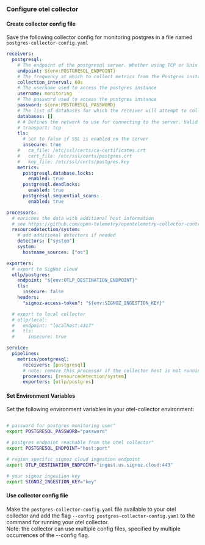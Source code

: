 ### Configure otel collector

#### Create collector config file

Save the following collector config for monitoring postgres in a file named `postgres-collector-config.yaml`

```yaml
receivers:
  postgresql:
    # The endpoint of the postgresql server. Whether using TCP or Unix sockets, this value should be host:port. If transport is set to unix, the endpoint will internally be translated from host:port to /host.s.PGSQL.port
    endpoint: ${env:POSTGRESQL_ENDPOINT}
    # The frequency at which to collect metrics from the Postgres instance.
    collection_interval: 60s
    # The username used to access the postgres instance
    username: monitoring
    # The password used to access the postgres instance
    password: ${env:POSTGRESQL_PASSWORD}
    # The list of databases for which the receiver will attempt to collect statistics. If an empty list is provided, the receiver will attempt to collect statistics for all non-template databases
    databases: []
    # # Defines the network to use for connecting to the server. Valid Values are `tcp` or `unix`
    # transport: tcp
    tls:
      # set to false if SSL is enabled on the server
      insecure: true
    #   ca_file: /etc/ssl/certs/ca-certificates.crt
    #   cert_file: /etc/ssl/certs/postgres.crt
    #   key_file: /etc/ssl/certs/postgres.key
    metrics:
      postgresql.database.locks:
        enabled: true
      postgresql.deadlocks:
        enabled: true
      postgresql.sequential_scans:
        enabled: true

processors:
  # enriches the data with additional host information
  # see https://github.com/open-telemetry/opentelemetry-collector-contrib/tree/main/processor/resourcedetectionprocessor#resource-detection-processor
  resourcedetection/system:
    # add additional detectors if needed
    detectors: ["system"]
    system:
      hostname_sources: ["os"]

exporters:
  # export to SigNoz cloud
  otlp/postgres:
    endpoint: "${env:OTLP_DESTINATION_ENDPOINT}"
    tls:
      insecure: false
    headers:
      "signoz-access-token": "${env:SIGNOZ_INGESTION_KEY}"

  # export to local collector
  # otlp/local:
  #   endpoint: "localhost:4317"
  #   tls:
  #     insecure: true

service:
  pipelines:
    metrics/postgresql:
      receivers: [postgresql]
      # note: remove this processor if the collector host is not running on the same host as the postgres instance
      processors: [resourcedetection/system]
      exporters: [otlp/postgres]
```

#### Set Environment Variables

Set the following environment variables in your otel-collector environment:

```bash

# password for postgres monitoring user"
export POSTGRESQL_PASSWORD="password"

# postgres endpoint reachable from the otel collector"
export POSTGRESQL_ENDPOINT="host:port"

# region specific signoz cloud ingestion endpoint
export OTLP_DESTINATION_ENDPOINT="ingest.us.signoz.cloud:443"

# your signoz ingestion key
export SIGNOZ_INGESTION_KEY="key"

```

#### Use collector config file

Make the `postgres-collector-config.yaml` file available to your otel collector and add the flag `--config postgres-collector-config.yaml` to the command for running your otel collector.    
Note: the collector can use multiple config files, specified by multiple occurrences of the --config flag.
